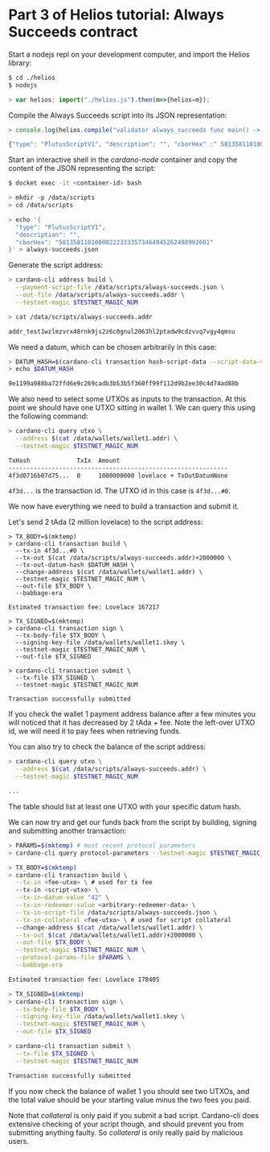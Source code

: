 # Part 3 of Helios tutorial: Always Succeeds contract
Start a nodejs repl on your development computer, and import the Helios library:
```bash
$ cd ./helios
$ nodejs
```
```javascript
> var helios; import("./helios.js").then(m=>{helios=m});
```

Compile the Always Succeeds script into its JSON representation:
```javascript
> console.log(helios.compile("validator always_succeeds func main() -> Bool {true}"))

{"type": "PlutusScriptV1", "description": "", "cborHex" :" 581358110100002223333573464945262498992601"}
```

Start an interactive shell in the *cardano-node* container and copy the content of the JSON representing the script:
```bash
$ docket exec -it <container-id> bash

> mkdir -p /data/scripts
> cd /data/scripts

> echo '{
  "type": "PlutusScriptV1", 
  "description": "", 
  "cborHex": "581358110100002223333573464945262498992601"
}' > always-succeeds.json

```

Generate the script address:
```bash
> cardano-cli address build \
  --payment-script-file /data/scripts/always-succeeds.json \
  --out-file /data/scripts/always-succeeds.addr \
  --testnet-magic $TESTNET_MAGIC_NUM

> cat /data/scripts/always-succeeds.addr

addr_test1wzlmzvrx48rnk9js2z6c0gnul2063hl2ptadw9cdzvvq7vgy4qmsu
```

We need a datum, which can be chosen arbitrarily in this case:
```bash
> DATUM_HASH=$(cardano-cli transaction hash-script-data --script-data-value "42")
> echo $DATUM_HASH

9e1199a988ba72ffd6e9c269cadb3b53b5f360ff99f112d9b2ee30c4d74ad88b
```

We also need to select some UTXOs as inputs to the transaction. At this point we should have one UTXO sitting in wallet 1. We can query this using the following command:
```bash
> cardano-cli query utxo \
  --address $(cat /data/wallets/wallet1.addr) \
  --testnet-magic $TESTNET_MAGIC_NUM

TxHash             TxIx  Amount
-------------------------------------------------------------
4f3d0716b07d75...  0     1000000000 lovelace + TxOutDatumNone
```
`4f3d...` is the transaction id. The UTXO id in this case is `4f3d...#0`.

We now have everything we need to build a transaction and submit it.

Let's send 2 tAda (2 million lovelace) to the script address:
```
> TX_BODY=$(mktemp)
> cardano-cli transaction build \
  --tx-in 4f3d...#0 \
  --tx-out $(cat /data/scripts/always-succeeds.addr)+2000000 \
  --tx-out-datum-hash $DATUM_HASH \
  --change-address $(cat /data/wallets/wallet1.addr) \
  --testnet-magic $TESTNET_MAGIC_NUM \
  --out-file $TX_BODY \
  --babbage-era

Estimated transaction fee: Lovelace 167217

> TX_SIGNED=$(mktemp)
> cardano-cli transaction sign \
  --tx-body-file $TX_BODY \
  --signing-key-file /data/wallets/wallet1.skey \
  --testnet-magic $TESTNET_MAGIC_NUM \
  --out-file $TX_SIGNED

> cardano-cli transaction submit \
  --tx-file $TX_SIGNED \
  --testnet-magic $TESTNET_MAGIC_NUM

Transaction successfully submitted
```

If you check the wallet 1 payment address balance after a few minutes you will noticed that it has decreased by 2 tAda + fee. Note the left-over UTXO id, we will need it to pay fees when retrieving funds.


You can also try to check the balance of the script address:
```bash
> cardano-cli query utxo \
  --address $(cat /data/scripts/always-succeeds.addr) \
  --testnet-magic $TESTNET_MAGIC_NUM

...
```
The table should list at least one UTXO with your specific datum hash.

We can now try and get our funds back from the script by building, signing and submitting another transaction:
```bash
> PARAMS=$(mktemp) # most recent protocol parameters
> cardano-cli query protocol-parameters --testnet-magic $TESTNET_MAGIC_NUM > $PARAMS

> TX_BODY=$(mktemp)
> cardano-cli transaction build \
  --tx-in <fee-utxo> \ # used for tx fee
  --tx-in <script-utxo> \
  --tx-in-datum-value "42" \
  --tx-in-redeemer-value <arbitrary-redeemer-data> \
  --tx-in-script-file /data/scripts/always-succeeds.json \
  --tx-in-collateral <fee-utxo> \ # used for script collateral
  --change-address $(cat /data/wallets/wallet1.addr) \
  --tx-out $(cat /data/wallets/wallet1.addr)+2000000 \
  --out-file $TX_BODY \
  --testnet-magic $TESTNET_MAGIC_NUM \
  --protocol-params-file $PARAMS \
  --babbage-era

Estimated transaction fee: Lovelace 178405

> TX_SIGNED=$(mktemp)
> cardano-cli transaction sign \
  --tx-body-file $TX_BODY \
  --signing-key-file /data/wallets/wallet1.skey \
  --testnet-magic $TESTNET_MAGIC_NUM \
  --out-file $TX_SIGNED

> cardano-cli transaction submit \
  --tx-file $TX_SIGNED \
  --testnet-magic $TESTNET_MAGIC_NUM

Transaction successfully submitted
```

If you now check the balance of wallet 1 you should see two UTXOs, and the total value should be your starting value minus the two fees you paid. 

Note that *collateral* is only paid if you submit a bad script. Cardano-cli does extensive checking of your script though, and should prevent you from submitting anything faulty. So *collateral* is only really paid by malicious users.
